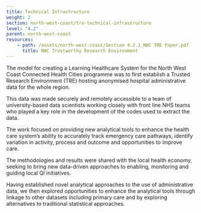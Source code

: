```yaml
---
title: Technical Infrastructure
weight: 2
section: north-west-coast/tre-technical-infrastructure
level: "4.2"
parent: north-west-coast
resources: 
    - path: /assets/north-west-coast/Section 4.2.1_NWC TRE Paper.pdf
      title: NWC Trustworthy Research Environment 
---
```


The model for creating a Learning Healthcare System for the North West Coast Connected Health Cities programme was to first establish a Trusted Research Environment (TRE) hosting anonymised hospital administrative data for the whole region.  

This data was made securely and remotely accessible to a team of university-based data scientists working closely with front line NHS teams who played a key role in the development of the codes used to extract the data. 

The work focused on providing new analytical tools to enhance the health care system’s ability to accurately track emergency care pathways, identify variation in activity, process and outcome and opportunities to improve care.   

The methodologies and results were shared with the local health economy, seeking to bring new data-driven approaches to enabling, monitoring and guiding local QI initiatives.

Having established novel analytical approaches to the use of administrative data, we then explored opportunities to enhance the analytical tools through linkage to other datasets including primary care and by exploring alternatives to traditional statistical approaches.
